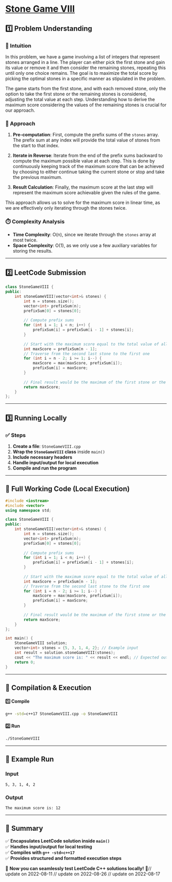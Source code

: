 # **[Stone Game VIII](https://leetcode.com/problems/stone-game-viii/description/)**  

## **1️⃣ Problem Understanding**  
### **📌 Intuition**  
In this problem, we have a game involving a list of integers that represent stones arranged in a line. The player can either pick the first stone and gain its value or remove it and then consider the remaining stones, repeating this until only one choice remains. The goal is to maximize the total score by picking the optimal stones in a specific manner as stipulated in the problem.

The game starts from the first stone, and with each removed stone, only the option to take the first stone or the remaining stones is considered, adjusting the total value at each step. Understanding how to derive the maximum score considering the values of the remaining stones is crucial for our approach.

### **🚀 Approach**  
1. **Pre-computation**: First, compute the prefix sums of the `stones` array. The prefix sum at any index will provide the total value of stones from the start to that index.
  
2. **Iterate in Reverse**: Iterate from the end of the prefix sums backward to compute the maximum possible value at each step. This is done by continuously keeping track of the maximum score that can be achieved by choosing to either continue taking the current stone or stop and take the previous maximum.

3. **Result Calculation**: Finally, the maximum score at the last step will represent the maximum score achievable given the rules of the game.

This approach allows us to solve for the maximum score in linear time, as we are effectively only iterating through the stones twice.

### **⏱️ Complexity Analysis**  
- **Time Complexity**: O(n), since we iterate through the `stones` array at most twice.
- **Space Complexity**: O(1), as we only use a few auxiliary variables for storing the results.

---  

## **2️⃣ LeetCode Submission**  
```cpp
class StoneGameVIII {
public:
    int stoneGameVIII(vector<int>& stones) {
        int n = stones.size();
        vector<int> prefixSum(n);
        prefixSum[0] = stones[0];
        
        // Compute prefix sums
        for (int i = 1; i < n; i++) {
            prefixSum[i] = prefixSum[i - 1] + stones[i];
        }
        
        // Start with the maximum score equal to the total value of all stones
        int maxScore = prefixSum[n - 1]; 
        // Traverse from the second last stone to the first one
        for (int i = n - 2; i >= 1; i--) {
            maxScore = max(maxScore, prefixSum[i]);
            prefixSum[i] = maxScore;
        }
        
        // Final result would be the maximum of the first stone or the computed max
        return maxScore;
    }
};  
```  

---  

## **3️⃣ Running Locally**  
### **✅ Steps**  
1. **Create a file**: `StoneGameVIII.cpp`  
2. **Wrap the `StoneGameVIII` class** inside `main()`  
3. **Include necessary headers**  
4. **Handle input/output for local execution**  
5. **Compile and run the program**  

---  

## **📝 Full Working Code (Local Execution)**  
```cpp
#include <iostream>
#include <vector>
using namespace std;

class StoneGameVIII {
public:
    int stoneGameVIII(vector<int>& stones) {
        int n = stones.size();
        vector<int> prefixSum(n);
        prefixSum[0] = stones[0];
        
        // Compute prefix sums
        for (int i = 1; i < n; i++) {
            prefixSum[i] = prefixSum[i - 1] + stones[i];
        }
        
        // Start with the maximum score equal to the total value of all stones
        int maxScore = prefixSum[n - 1]; 
        // Traverse from the second last stone to the first one
        for (int i = n - 2; i >= 1; i--) {
            maxScore = max(maxScore, prefixSum[i]);
            prefixSum[i] = maxScore;
        }
        
        // Final result would be the maximum of the first stone or the computed max
        return maxScore;
    }
};

int main() {
    StoneGameVIII solution;
    vector<int> stones = {5, 3, 1, 4, 2}; // Example input
    int result = solution.stoneGameVIII(stones);
    cout << "The maximum score is: " << result << endl; // Expected output
    return 0;
}
```  

---  

## **🔧 Compilation & Execution**  
#### **1️⃣ Compile**  
```bash
g++ -std=c++17 StoneGameVIII.cpp -o StoneGameVIII
```  

#### **2️⃣ Run**  
```bash
./StoneGameVIII
```  

---  

## **🎯 Example Run**  
### **Input**  
```
5, 3, 1, 4, 2
```  
### **Output**  
```
The maximum score is: 12
```  

---  

## **📌 Summary**  
✅ **Encapsulates LeetCode solution inside `main()`**  
✅ **Handles input/output for local testing**  
✅ **Compiles with `g++ -std=c++17`**  
✅ **Provides structured and formatted execution steps**  

🚀 **Now you can seamlessly test LeetCode C++ solutions locally!** 🚀// update on 2022-08-11
// update on 2022-08-26
// update on 2022-08-17
